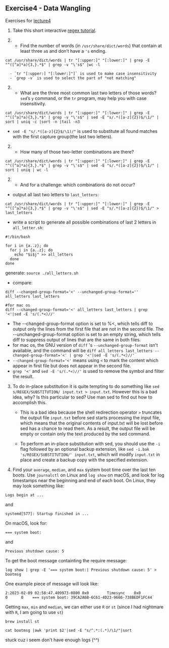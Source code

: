 ## Exercise4 - Data Wangling

Exercises for [lecture4](https://missing.csail.mit.edu/2020/data-wrangling/)

1. Take this short interactive [regex tutorial](https://regexone.com/).

2. - Find the number of words (in `/usr/share/dict/words`) that contain at least three `a`s and don’t have a `'s` ending.

```
cat /usr/share/dict/words | tr "[:upper:]" "[:lower:]" | grep -E "^([^a]*a){3,}.*$" | grep -v "\'s$" |wc -l
```

      - `tr "[:upper:] "[:lower:]"]` is used to make case insensitivity
      - `grep -v` is used to select the part of "not matching"

2. - What are the three most common last two letters of those words? `sed`’s `y` command, or the `tr` program, may help you with case insensitivity.

```
cat /usr/share/dict/words | tr "[:upper:]" "[:lower:]" | grep -E "^([^a]*a){3,}.*$" | grep -v "\'s$" | sed -E "s/.*([a-z]{2})$/\1/" | sort | uniq -c |sort -n |tail -n3
```

- `sed -E "s/.*([a-z]{2}$/\1)/"` is used to substitute all found matches with the first capture group(the last two letters).

2. - How many of those two-letter combinations are there?

```
cat /usr/share/dict/words | tr "[:upper:]" "[:lower:]" | grep -E "^([^a]*a){3,}.*$" | grep -v "\'s$" | sed -E "s/.*([a-z]{2})$/\1/" | sort | uniq | wc -l
```

2. - And for a challenge: which combinations do not occur?

- output all last two letters to `last_letters`:

```
cat /usr/share/dict/words | tr "[:upper:]" "[:lower:]" | grep -E "^([^a]*a){3,}.*$" | grep -v "\'s$" | sed -E "s/.*([a-z]{2})$/\1/" > last_letters

```

- write a script to generate all possible combinations of last 2 letters in `all_letter.sh`:

```
#!/bin/bash

for i in {a..z}; do
  for j in {a..z}; do
    echo "$i$j" >> all_letters
  done
done
```

generate:
`source ./all_letters.sh`

- compare:

```
diff --changed-group-format='<' --unchanged-group-format='' all_letters last_letters
```

```
#for mac os
diff --changed-group-format='<' all_letters last_letters | grep '<'|sed -E 's/(.*<)//'
```

- The --changed-group-format option is set to %<, which tells diff to output only the lines from the first file that are not in the second file. The --unchanged-group-format option is set to an empty string, which tells diff to suppress output of lines that are the same in both files.
- for mac os, the GNU version of `diff` 's `--unchanged-group-format` isn't available, and the command will be `diff all_letters last_letters --changed-group-format='<' | grep '<'|sed -E 's/(.*<)//'`
- `--changed-group-format='<'` means using `<` to mark the content which appear in first file but does not appear in the second file.
- `grep '<'` and `sed -E 's/(.*<)//'` is used to remove the symbol and filter the result.

3. To do in-place substitution it is quite tempting to do something like `sed s/REGEX/SUBSTITUTION/ input.txt > input.txt`. However this is a bad idea, why? Is this particular to sed? Use man sed to find out how to accomplish this.

   - This is a bad idea because the shell redirection operator `>` truncates the output file `input.txt` before sed starts processing the input file, which means that the original contents of input.txt will be lost before sed has a chance to read them. As a result, the output file will be empty or contain only the text produced by the sed command.

   - To perform an in-place substitution with sed, you should use the `-i` flag followed by an optional backup extension, like `sed -i.bak 's/REGEX/SUBSTITUTION/' input.txt`, which will modify `input.txt` in place and create a backup copy with the specified extension.

4. Find your `average`, `median`, and `max` system boot time over the last ten boots. Use `journalctl` on Linux and `log show` on macOS, and look for log timestamps near the beginning and end of each boot. On Linux, they may look something like:

```
Logs begin at ...
```

and

```
systemd[577]: Startup finished in ...
```

On macOS, look for:

```
=== system boot:
```

and

```
Previous shutdown cause: 5
```

To get the boot message containting the require message:

```
log show | grep -E '=== system boot:| Previous shutdown cause: 5' > bootmsg
```

One example piece of message will look like:

```
2:2023-02-09 02:58:47.409973-0800 0x0        Timesync    0x0                  0      0    === system boot: 39CA2A6B-6C61-4D23-9666-738BEDF1FC44`
```

Getting `max`, `min` and `median`, we can either use `R` or `st`
(since I had nightmare with `R`, I am going to use `st`)

```
brew install st
```

```
cat bootmsg |awk 'print $2'|sed -E "s/^.*:(.*)/\1/"|sort
```

stuck cuz i seem don't have enough logs (^^)
